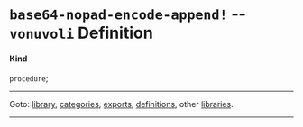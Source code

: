 

<a id='definition__vonuvoli__base64-nopad-encode-append_21'></a>

# `base64-nopad-encode-append!` -- `vonuvoli` Definition


<a id='definition__vonuvoli__base64-nopad-encode-append_21__kind'></a>

#### Kind

`procedure`;

----

Goto: [library](../../vonuvoli/_index.md#library__vonuvoli), [categories](../../vonuvoli/categories/_index.md#toc__vonuvoli__categories), [exports](../../vonuvoli/exports/_index.md#toc__vonuvoli__exports), [definitions](../../vonuvoli/definitions/_index.md#toc__vonuvoli__definitions), other [libraries](../../_libraries.md#toc__libraries).

----

